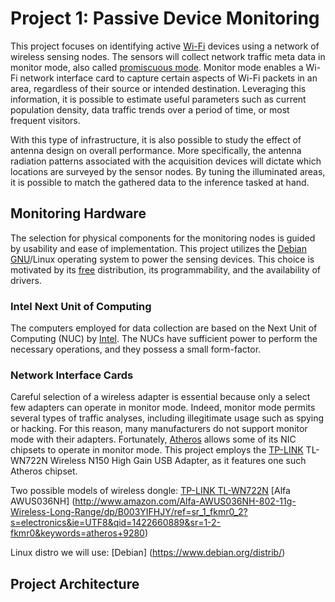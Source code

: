 Project 1: Passive Device Monitoring
====================================

This project focuses on identifying active [Wi-Fi](http://www.wi-fi.org/) devices using a network of wireless sensing nodes.
The sensors will collect network traffic meta data in monitor mode, also called [promiscuous mode](http://en.wikipedia.org/wiki/Promiscuous_mode).
Monitor mode enables a Wi-Fi network interface card to capture certain aspects of Wi-Fi packets in an area, regardless of their source or intended destination.
Leveraging this information, it is possible to estimate useful parameters such as current population density, data traffic trends over a period of time, or most frequent visitors.

With this type of infrastructure, it is also possible to study the effect of antenna design on overall performance.
More specifically, the antenna radiation patterns associated with the acquisition devices will dictate which locations are surveyed by the sensor nodes.
By tuning the illuminated areas, it is possible to match the gathered data to the inference tasked at hand.


Monitoring Hardware
-------------------

The selection for physical components for the monitoring nodes is guided by usability and ease of implementation.
This project utilizes the [Debian](https://www.debian.org/) [GNU](https://www.gnu.org/)/Linux operating system to power the sensing devices.
This choice is motivated by its [free](http://www.fsf.org/) distribution, its programmability, and the availability of drivers.

### Intel Next Unit of Computing

The computers employed for data collection are based on the Next Unit of Computing (NUC) by [Intel](http://www.intel.com/).
The NUCs have sufficient power to perform the necessary operations, and they possess a small form-factor.

### Network Interface Cards

Careful selection of a wireless adapter is essential because only a select few adapters can operate in monitor mode.
Indeed, monitor mode permits several types of traffic analyses, including illegitimate usage such as spying or hacking.
For this reason, many manufacturers do not support monitor mode with their adapters.
Fortunately, [Atheros](http://www.qca.qualcomm.com/) allows some of its NIC chipsets to operate in monitor mode.
This project employs the [TP-LINK](http://www.tp-link.us/) TL-WN722N Wireless N150 High Gain USB Adapter, as it features one such Atheros chipset.

Two possible models of wireless dongle:
[TP-LINK TL-WN722N](http://www.amazon.com/TP-LINK-TL-WN722N-Wireless-Adapter-External/dp/B002SZEOLG/ref=sr_1_1?ie=UTF8&qid=1422659883&sr=8-1&keywords=TP-Link%27s+TL-WN722N&pebp=1422659900492&peasin=B002SZEOLG)
[Alfa AWUS036NH] (http://www.amazon.com/Alfa-AWUS036NH-802-11g-Wireless-Long-Range/dp/B003YIFHJY/ref=sr_1_fkmr0_2?s=electronics&ie=UTF8&qid=1422660889&sr=1-2-fkmr0&keywords=atheros+9280)

Linux distro we will use: [Debian] (https://www.debian.org/distrib/)


Project Architecture
--------------------

